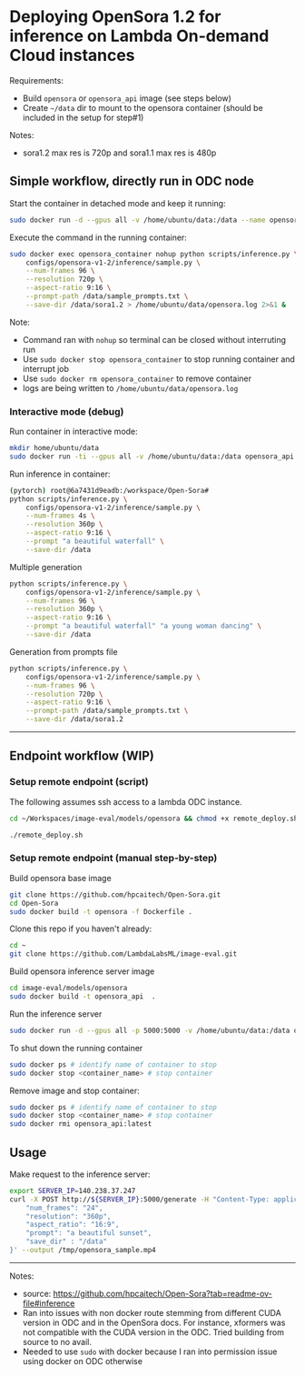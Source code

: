 # Deploying OpenSora 1.2 for inference on Lambda On-demand Cloud instances

Requirements:
* Build `opensora` or `opensora_api` image (see steps below)
* Create `~/data` dir to mount to the opensora container (should be included in the setup for step#1)

Notes:
* sora1.2 max res is 720p and sora1.1 max res is 480p

## Simple workflow, directly run in ODC node


Start the container in detached mode and keep it running:
```bash
sudo docker run -d --gpus all -v /home/ubuntu/data:/data --name opensora_container opensora_api:latest tail -f /dev/null
```

Execute the command in the running container:
```bash
sudo docker exec opensora_container nohup python scripts/inference.py \
    configs/opensora-v1-2/inference/sample.py \
    --num-frames 96 \
    --resolution 720p \
    --aspect-ratio 9:16 \
    --prompt-path /data/sample_prompts.txt \
    --save-dir /data/sora1.2 > /home/ubuntu/data/opensora.log 2>&1 &
```

Note:
* Command ran with `nohup` so terminal can be closed without interruting run
* Use `sudo docker stop opensora_container` to stop running container and interrupt job
* Use `sudo docker rm opensora_container` to remove container
* logs are being written to `/home/ubuntu/data/opensora.log`

### Interactive mode (debug)

Run container in interactive mode:
```bash
mkdir home/ubuntu/data
sudo docker run -ti --gpus all -v /home/ubuntu/data:/data opensora_api:latest
```

Run inference in container:
```bash
(pytorch) root@6a7431d9eadb:/workspace/Open-Sora# 
python scripts/inference.py \
    configs/opensora-v1-2/inference/sample.py \
    --num-frames 4s \
    --resolution 360p \
    --aspect-ratio 9:16 \
    --prompt "a beautiful waterfall" \
    --save-dir /data
```

Multiple generation
```bash
python scripts/inference.py \
    configs/opensora-v1-2/inference/sample.py \
    --num-frames 96 \
    --resolution 360p \
    --aspect-ratio 9:16 \
    --prompt "a beautiful waterfall" "a young woman dancing" \
    --save-dir /data
```

Generation from prompts file
```bash
python scripts/inference.py \
    configs/opensora-v1-2/inference/sample.py \
    --num-frames 96 \
    --resolution 720p \
    --aspect-ratio 9:16 \
    --prompt-path /data/sample_prompts.txt \
    --save-dir /data/sora1.2
```

---


## Endpoint workflow (WIP)

### Setup remote endpoint (script)

The following assumes ssh access to a lambda ODC instance.

```bash
cd ~/Workspaces/image-eval/models/opensora && chmod +x remote_deploy.sh
```

```bash
./remote_deploy.sh
```


### Setup remote endpoint (manual step-by-step)

Build opensora base image
```bash
git clone https://github.com/hpcaitech/Open-Sora.git
cd Open-Sora
sudo docker build -t opensora -f Dockerfile .
```

Clone this repo if you haven't already:
```bash
cd ~
git clone https://github.com/LambdaLabsML/image-eval.git
```

Build opensora inference server image
```bash
cd image-eval/models/opensora
sudo docker build -t opensora_api  .
```

Run the inference server
```bash
sudo docker run -d --gpus all -p 5000:5000 -v /home/ubuntu/data:/data opensora_api:latest
```

To shut down the running container
```bash
sudo docker ps # identify name of container to stop
sudo docker stop <container_name> # stop container
```

Remove image and stop container:
```bash
sudo docker ps # identify name of container to stop
sudo docker stop <container_name> # stop container
sudo docker rmi opensora_api:latest

```

## Usage

Make request to the inference server:
```bash
export SERVER_IP=140.238.37.247
curl -X POST http://${SERVER_IP}:5000/generate -H "Content-Type: application/json" -d '{
    "num_frames": "24",
    "resolution": "360p",
    "aspect_ratio": "16:9",
    "prompt": "a beautiful sunset",
    "save_dir" : "/data"
}' --output /tmp/opensora_sample.mp4
```




---


Notes:
* source: https://github.com/hpcaitech/Open-Sora?tab=readme-ov-file#inference
* Ran into issues with non docker route stemming from different CUDA version in ODC and in the OpenSora docs. For instance, xformers was not compatible with the CUDA version in the ODC. Tried building from source to no avail.
* Needed to use `sudo` with docker because I ran into permission issue using docker on ODC otherwise